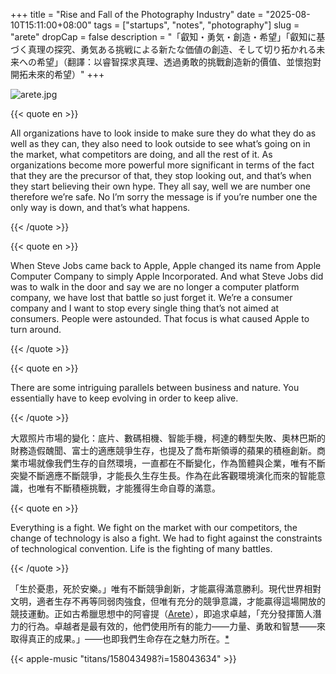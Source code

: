 +++
title = "Rise and Fall of the Photography Industry"
date = "2025-08-10T15:11:00+08:00"
tags = ["startups", "notes", "photography"]
slug = "arete"
dropCap = false
description = "「叡知・勇気・創造・希望」「叡知に基づく真理の探究、勇気ある挑戦による新たな価値の創造、そして切り拓かれる未来への希望」（翻譯：以睿智探求真理、透過勇敢的挑戰創造新的價值、並懷抱對開拓未來的希望）"
+++

![arete.jpg](/images/arete.jpg "https://www.youtube.com/watch?v=kvzafhFY4PQ")

{{< quote en >}}

All organizations have to look inside to make sure they do what they do as well as they can, they also need to look outside to see what’s going on in the market, what competitors are doing, and all the rest of it. As organizations become more powerful more significant in terms of the fact that they are the precursor of that, they stop looking out, and that’s when they start believing their own hype. They all say, well we are number one therefore we’re safe. No I’m sorry the message is if you’re number one the only way is down, and that’s what happens.

{{< /quote >}}

{{< quote en >}}

When Steve Jobs came back to Apple, Apple changed its name from Apple Computer Company to simply Apple Incorporated. And what Steve Jobs did was to walk in the door and say we are no longer a computer platform company, we have lost that battle so just forget it. We’re a consumer company and I want to stop every single thing that’s not aimed at consumers. People were astounded. That focus is what caused Apple to turn around.

{{< /quote >}}

{{< quote en >}}

There are some intriguing parallels between business and nature. You essentially have to keep evolving in order to keep alive.

{{< /quote >}}

大眾照片市場的變化：底片、數碼相機、智能手機，柯達的轉型失敗、奧林巴斯的財務造假醜聞、富士的適應競爭生存，也提及了喬布斯領導的蘋果的積極創新。商業市場就像我們生存的自然環境，一直都在不斷變化，作為箇體與企業，唯有不斷突變不斷適應不斷競爭，才能長久生存生長。作為在此客觀環境演化而來的智能意識，也唯有不斷積極挑戰，才能獲得生命自尊的滿意。

{{< quote en >}}

Everything is a fight. We fight on the market with our competitors, the change of technology is also a fight. We had to fight against the constraints of technological convention. Life is the fighting of many battles.

{{< /quote >}}

「生於憂患，死於安樂。」唯有不斷競爭創新，才能贏得滿意勝利。現代世界相對文明，適者生存不再等同弱肉強食，但唯有充分的競爭意識，才能贏得這場開放的競技運動。正如古希臘思想中的阿睿提（[Arete](https://reuixiy.notion.site/168c9131ed4f80d2b163de946715ab6b)），即追求卓越，「充分發揮箇人潛力的行為。卓越者是最有效的，他們使用所有的能力——力量、勇敢和智慧——來取得真正的成果。」——也即我們生命存在之魅力所在。[*](https://reuixiy.notion.site/24bc9131ed4f806ab22cd19358ad7d03)

{{< apple-music "titans/158043498?i=158043634" >}}
